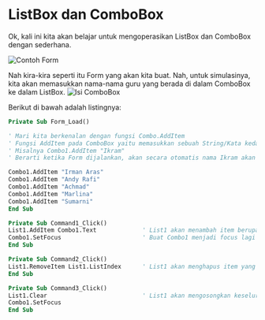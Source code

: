 # ListBox dan ComboBox

Ok, kali ini kita akan belajar untuk mengoperasikan ListBox dan ComboBox dengan sederhana.

![Contoh Form](https://media.discordapp.net/attachments/439384229483380746/439384536112037889/VB6_2018-04-27_19-17-12.png)

Nah kira-kira seperti itu Form yang akan kita buat. Nah, untuk simulasinya, kita akan memasukkan nama-nama guru yang berada di dalam ComboBox ke dalam ListBox.
![Isi ComboBox](https://media.discordapp.net/attachments/439384229483380746/439387195057504256/VB6_2018-04-27_19-26-41.png)

Berikut di bawah adalah listingnya:

```vb
Private Sub Form_Load()

' Mari kita berkenalan dengan fungsi Combo.AddItem
' Fungsi AddItem pada ComboBox yaitu memasukkan sebuah String/Kata kedalam ComboBox
' Misalnya Combo1.AddItem "Ikram"
' Berarti ketika Form dijalankan, akan secara otomatis nama Ikram akan muncul di dalam Combo1

Combo1.AddItem "Irman Aras"
Combo1.AddItem "Andy Rafi"
Combo1.AddItem "Achmad"
Combo1.AddItem "Marlina"
Combo1.AddItem "Sumarni"
End Sub

Private Sub Command1_Click()
List1.AddItem Combo1.Text             ' List1 akan menambah item berupa string dari pilihan Combo1 yang Client pilih
Combo1.SetFocus                       ' Buat Combo1 menjadi focus lagi
End Sub

Private Sub Command2_Click()
List1.RemoveItem List1.ListIndex      ' List1 akan menghapus item yang Client pilih
End Sub

Private Sub Command3_Click()
List1.Clear                           ' List1 akan mengosongkan keseluruhan item
Combo1.SetFocus
End Sub
```
